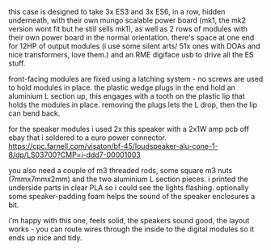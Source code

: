 this case is designed to take 3x ES3 and 3x ES6, in a row, hidden underneath, with their own mungo scalable power board (mk1, the mk2 version wont fit but he still sells mk1), as well as 2 rows of modules with their own power board in the normal orientation. there's space at one end for 12HP of output modules (i use some silent arts/ 51x ones with DOAs and nice transformers, love them.) and an RME digiface usb to drive all the ES stuff.

front-facing modules are fixed using a latching system - no screws are used to hold modules in place. the plastic wedge plugs in the end hold an aluminium L section up, this engages with a tooth on the plastic lip that holds the modules in place. removing the plugs lets the L drop, then the lip can bend back.

for the speaker modules i used 2x this speaker with a 2x1W amp pcb off ebay that i soldered to a euro power connector.
https://cpc.farnell.com/visaton/bf-45/loudspeaker-alu-cone-1-8/dp/LS03700?CMP=i-ddd7-00001003

you also need a couple of m3 threaded rods, some square m3 nuts (7mmx7mmx2mm) and the two aluminium L section pieces. i printed the underside parts in clear PLA so i could see the lights flashing. optionally some speaker-padding foam helps the sound of the speaker enclosures a bit.

i'm happy with this one, feels solid, the speakers sound good, the layout works - you can route wires through the inside to the digital modules so it ends up nice and tidy.